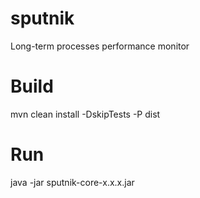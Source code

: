 # sputnik
Long-term processes performance monitor

# Build

mvn clean install -DskipTests -P dist

# Run

java -jar sputnik-core-x.x.x.jar